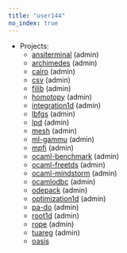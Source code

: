 ```yaml
---
title: "user144"
no_index: true
---
```


* Projects:
  * [ansiterminal](/projects/ansiterminal/) (admin)
  * [archimedes](/projects/archimedes/) (admin)
  * [cairo](/projects/cairo/) (admin)
  * [csv](/projects/csv/) (admin)
  * [filib](/projects/filib/) (admin)
  * [homotopy](/projects/homotopy/) (admin)
  * [integration1d](/projects/integration1d/) (admin)
  * [lbfgs](/projects/lbfgs/) (admin)
  * [lpd](/projects/lpd/) (admin)
  * [mesh](/projects/mesh/) (admin)
  * [ml-gammu](/projects/ml-gammu/) (admin)
  * [mpfi](/projects/mpfi/) (admin)
  * [ocaml-benchmark](/projects/ocaml-benchmark/) (admin)
  * [ocaml-freetds](/projects/ocaml-freetds/) (admin)
  * [ocaml-mindstorm](/projects/ocaml-mindstorm/) (admin)
  * [ocamlodbc](/projects/ocamlodbc/) (admin)
  * [odepack](/projects/odepack/) (admin)
  * [optimization1d](/projects/optimization1d/) (admin)
  * [pa-do](/projects/pa-do/) (admin)
  * [root1d](/projects/root1d/) (admin)
  * [rope](/projects/rope/) (admin)
  * [tuareg](/projects/tuareg/) (admin)
  * [oasis](/projects/oasis/)